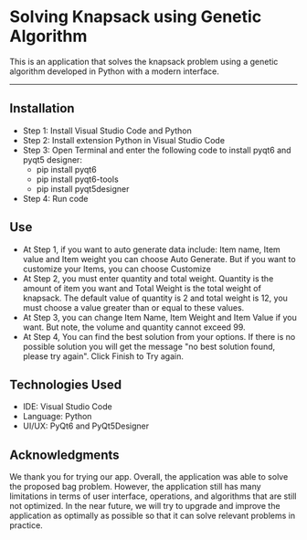 ﻿# Solving Knapsack using Genetic Algorithm
 This is an application that solves the knapsack problem using a genetic algorithm developed in Python with a modern interface.
 ***
 ## Installation
* Step 1: Install Visual Studio Code and Python
* Step 2: Install extension Python in Visual Studio Code
* Step 3: Open Terminal and enter the following code to install pyqt6 and pyqt5 designer:
   + pip install pyqt6
   + pip install pyqt6-tools
   + pip install pyqt5designer
* Step 4: Run code
## Use
* At Step 1, if you want to auto generate data include: Item name, Item value and Item weight you can choose Auto Generate. But if you want to customize your Items, you can choose Customize
* At Step 2, you must enter quantity and total weight. Quantity is the amount of item you want and Total Weight is the total weight of knapsack. The default value of quantity is 2 and total weight is 12, you must choose a value greater than or equal to these values.
* At Step 3, you can change Item Name, Item Weight and Item Value if you want. But note, the volume and quantity cannot exceed 99.
* At Step 4, You can find the best solution from your options. If there is no possible solution you will get the message "no best solution found, please try again". Click Finish to Try again.
## Technologies Used
* IDE: Visual Studio Code
* Language: Python
* UI/UX: PyQt6 and PyQt5Designer
## Acknowledgments 
We thank you for trying our app. Overall, the application was able to solve the proposed bag problem. However, the application still has many limitations in terms of user interface, operations, and algorithms that are still not optimized. In the near future, we will try to upgrade and improve the application as optimally as possible so that it can solve relevant problems in practice.

